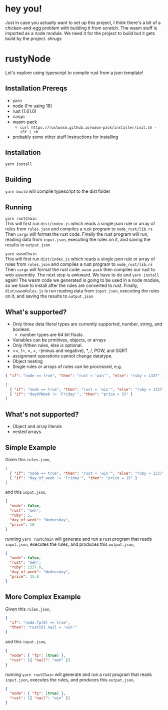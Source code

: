# hey you!

Just in case you actually want to set up this project, I think there's a bit of a chicken-and-egg problem with building it from scratch.
The wasm stuff is imported as a node module. We need it for the project to build but it gets build by the project. _shrugs_

# rustyNode

Let's explore using typescript to compile rust from a json template!

## Installation Prereqs

- yarn
- node (I'm using 16)
- rust (1.61.0)
- cargo
- wasm-pack
  - `curl https://rustwasm.github.io/wasm-pack/installer/init.sh -sSf | sh`
- probably some other stuff
  Instructions for installing

## Installation

`yarn install`

## Building

`yarn build` will compile typescript to the dist folder

## Running

`yarn rustChain`  
 This will first run `dist/index.js` which reads a single json rule or array of rules from `rules.json` and compiles a rust program to `node_rust/lib.rs` Then `cargo` will format the rust code. Finally the rust program will run, reading data from `input.json`, executing the rules on it, and saving the results to `output.json`

`yarn wasmChain`  
 This will first run `dist/index.js` which reads a single json rule or array of rules from `rules.json` and compiles a rust program to `node_rust/lib.rs` Then `cargo` will format the rust code. `wasm-pack` then compiles our rust to web assembly. The next step is awkward. We have to do and `yarn install` again!
The wasm code we generated is going to be used in a node module, so we have to install after the rules are converted to rust. Finally, `dist/wasmRules.js` is run reading data from `input.json`, executing the rules on it, and saving the results to `output.json`

## What's supported?

- Only three data literal types are currently supported, number, string, and boolean.
  - number types are 64 bit floats.
- Variables can be prmitives, objects, or arrays
- Only if/then rules, else is optional.
- ==, !=, =, +, -(minus and negative), \*, /, POW, and SQRT
- assignment operations cannot change datatype.
- Object nesting
- Single rules or arrays of rules can be processed, e.g.

```json
{ "if": "node == true", "then": "rust = 'win'", "else": "ruby = 1337" },
```

```json
[
  { "if": "node == true", "then": "rust = 'win'", "else": "ruby = 1337" },
  { "if": "dayOfWeek != 'Friday'", "then": "price = 15" }
]
```

## What's not supported?

- Object and array literals
- nested arrays

## Simple Example

Given this `rules.json`,

```json
[
  { "if": "node == true", "then": "rust = 'win'", "else": "ruby = 1337" },
  { "if": "day_of_week != 'Friday'", "then": "price = 15" }
]
```

and this `input.json`,

```json
{
  "node": false,
  "rust": "meh",
  "ruby": 5,
  "day_of_week": "Wednesday",
  "price": 10
}
```

running `yarn rustChain` will generate and run a rust program that reads `input.json`, executes the rules, and produces this `output.json`,

```json
{
  "node": false,
  "rust": "meh",
  "ruby": 1337.0,
  "day_of_week": "Wednesday",
  "price": 15.0
}
```

## More Complex Example

Given this `rules.json`,

```json
{
  "if": "node.fp[0] == true",
  "then": "rust[0].nail = 'win'"
}
```

and this `input.json`,

```json
{
  "node": { "fp": [true] },
  "rust": [{ "nail": "meh" }]
}
```

running `yarn rustChain` will generate and run a rust program that reads `input.json`, executes the rules, and produces this `output.json`,

```json
{
  "node": { "fp": [true] },
  "rust": [{ "nail": "win" }]
}
```
